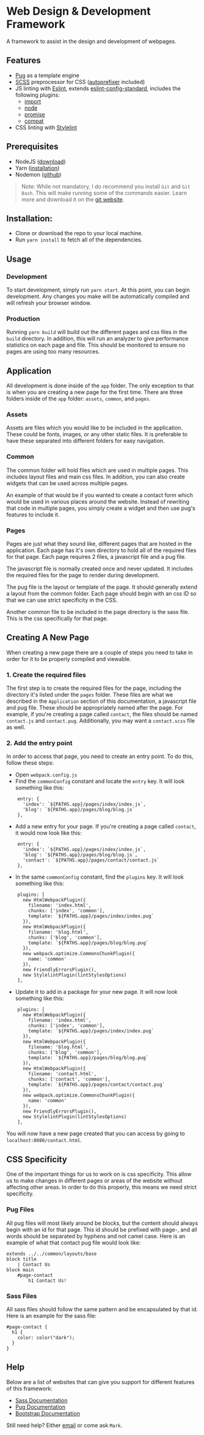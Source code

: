 

# Web Design & Development Framework

A framework to assist in the design and development of webpages.

## Features
* [Pug](https://pugjs.org) as a template engine
* [SCSS](http://sass-lang.com) preprocessor for CSS ([autoprefixer](https://github.com/postcss/autoprefixer) included)
* JS linting with [Eslint](https://eslint.org), extends [eslint-config-standard](https://github.com/standard/eslint-config-standard), includes the following plugins:
  * [import](https://github.com/benmosher/eslint-plugin-import)
  * [node](https://github.com/mysticatea/eslint-plugin-node)
  * [promise](https://github.com/xjamundx/eslint-plugin-promise)
  * [compat](https://github.com/amilajack/eslint-plugin-compat)
* CSS linting with [Stylelint](http://stylelint.io)

## Prerequisites
* NodeJS ([download](https://nodejs.org/en/download/))
* Yarn ([installation](https://yarnpkg.com/lang/en/docs/install/))
* Nodemon ([github](https://github.com/remy/nodemon))

> Note: While not mandatory, I do recommend you install `Git` and `Git Bash`.  This will make running some of the commands easier.  Learn more and download it on the [git website](https://git-scm.com/).

## Installation:
* Clone or download the repo to your local machine.
* Run `yarn install` to fetch all of the dependencies.

## Usage

### Development
To start development, simply run `yarn start`.  At this point, you can begin development.  Any changes you make will be automatically compiled and will refresh your browser window.

### Production

Running `yarn build` will build out the different pages and css files in the `build` directory.  In addition, this will run an analyzer to give performance statistics on each page and file.  This should be monitored to ensure no pages are using too many resources.

## Application

All development is done inside of the `app` folder.  The only exception to that is when you are creating a new page for the first time.  There are three folders inside of the `app` folder: `assets`, `common`, and `pages`.

### Assets

Assets are files which you would like to be included in the application.  These could be fonts, images, or any other static files.  It is preferable to have these separated into different folders for easy navigation.

### Common

The common folder will hold files which are used in multiple pages.  This includes layout files and main css files.  In addition, you can also create widgets that can be used across multiple pages.

An example of that would be if you wanted to create a contact form which would be used in various places around the website.  Instead of rewriting that code in multiple pages, you simply create a widget and then use pug's features to include it.

### Pages

Pages are just what they sound like, different pages that are hosted in the application.  Each page has it's own directory to hold all of the required files for that page.  Each page requires 2 files, a javascript file and a pug file.

The javascript file is normally created once and never updated.  It includes the required files for the page to render during development.

The pug file is the layout or template of the page.  It should generally extend a layout from the common folder.  Each page should begin with an css ID so that we can use strict specificity in the CSS.

Another common file to be included in the page directory is the sass file.  This is the css specifically for that page.

## Creating A New Page

When creating a new page there are a couple of steps you need to take in order for it to be properly compiled and viewable.

### 1. Create the required files

The first step is to create the required files for the page, including the directory it's listed under the `pages` folder.  These files are what we described in the `Application` section of this documentation, a javascript file and pug file.  These should be appropriately named after the page.  For example, if you're creating a page called `contact`, the files should be named `contact.js` and `contact.pug`.  Additionally, you may want a `contact.scss` file as well.

### 2. Add the entry point

In order to access that page, you need to create an entry point.  To do this, follow these steps:
* Open `webpack.config.js`
* Find the `commonConfig` constant and locate the `entry` key.  It will look something like this:
~~~~
    entry: {
      'index': `${PATHS.app}/pages/index/index.js`,
      'blog': `${PATHS.app}/pages/blog/blog.js`
    },
~~~~
* Add a new entry for your page.  If you're creating a page called `contact`, it would now look like this:
~~~~
    entry: {
      'index': `${PATHS.app}/pages/index/index.js`,
      'blog': `${PATHS.app}/pages/blog/blog.js`,
      'contact': `${PATHS.app}/pages/contact/contact.js`
    },
~~~~
* In the same `commonConfig` constant, find the `plugins` key.  It will look something like this:
~~~~
    plugins: [
      new HtmlWebpackPlugin({
        filename: 'index.html',
        chunks: ['index', 'common'],
        template: `${PATHS.app}/pages/index/index.pug`
      }),
      new HtmlWebpackPlugin({
        filename: 'blog.html',
        chunks: ['blog', 'common'],
        template: `${PATHS.app}/pages/blog/blog.pug`
      }),
      new webpack.optimize.CommonsChunkPlugin({
        name: 'common'
      }),
      new FriendlyErrorsPlugin(),
      new StylelintPlugin(lintStylesOptions)
    ],
~~~~
* Update it to add in a package for your new page.  It will now look something like this:
~~~~
    plugins: [
      new HtmlWebpackPlugin({
        filename: 'index.html',
        chunks: ['index', 'common'],
        template: `${PATHS.app}/pages/index/index.pug`
      }),
      new HtmlWebpackPlugin({
        filename: 'blog.html',
        chunks: ['blog', 'common'],
        template: `${PATHS.app}/pages/blog/blog.pug`
      }),
      new HtmlWebpackPlugin({
        filename: 'contact.html',
        chunks: ['contact', 'common'],
        template: `${PATHS.app}/pages/contact/contact.pug`
      }),
      new webpack.optimize.CommonsChunkPlugin({
        name: 'common'
      }),
      new FriendlyErrorsPlugin(),
      new StylelintPlugin(lintStylesOptions)
    ],
~~~~

You will now have a new page created that you can access by going to `localhost:8080/contact.html`.

## CSS Specificity

One of the important things for us to work on is css specificity.  This allow us to make changes in different pages or areas of the website without affecting other areas.  In order to do this properly, this means we need strict specificity.

### Pug Files

All pug files will most likely around be blocks, but the content should always begin with an id for that page.  This id should be prefixed with page-, and all words should be separated by hyphens and not camel case.  Here is an example of what that contact pug file would look like:

~~~~
extends ../../common/layouts/base
block title
    | Contact Us
block main
    #page-contact
        h1 Contact Us!
~~~~

### Sass Files

All sass files should follow the same pattern and be encapsulated by that id.  Here is an example for the sass file:

~~~~
#page-contact {
  h1 {
    color: color("dark");
  }
}
~~~~

## Help

Below are a list of websites that can give you support for different features of this framework:

* [Sass Documentation](https://sass-lang.com/documentation/file.SASS_REFERENCE.html)
* [Pug Documentation](https://pugjs.org/api/getting-started.html)
* [Bootstrap Documentation](https://getbootstrap.com/docs/4.0/getting-started/introduction/)

Still need help?  Either [email](mailto:markr@scotsmanguide.com) or come ask `Mark`.